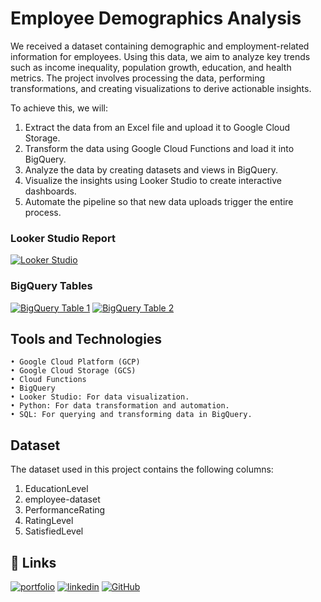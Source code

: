 # Employee Demographics Analysis

We received a dataset containing demographic and employment-related information for employees. Using this data, we aim to analyze key trends such as income inequality, population growth, education, and health metrics. The project involves processing the data, performing transformations, and creating visualizations to derive actionable insights.

To achieve this, we will:

1. Extract the data from an Excel file and upload it to Google Cloud Storage.
2. Transform the data using Google Cloud Functions and load it into BigQuery.
3. Analyze the data by creating datasets and views in BigQuery.
4. Visualize the insights using Looker Studio to create interactive dashboards.
5. Automate the pipeline so that new data uploads trigger the entire process.

### Looker Studio Report
[![Looker Studio](https://img.shields.io/badge/Looker_Studio-View_Report-blue?logo=google&logoColor=white&style=for-the-badge)](https://lookerstudio.google.com/u/0/reporting/83b3e93a-a7af-47b9-a859-00fff5e40087/page/p_41evyfxbpd/edit?hl=en)

### BigQuery Tables
[![BigQuery Table 1](https://img.shields.io/badge/BigQuery-Table_1-orange?logo=google-cloud&logoColor=white&style=for-the-badge)](https://console.cloud.google.com/bigquery?ws=!1m7!1m6!12m5!1m3!1sworld-bank-group-analysis!2snorthamerica-northeast1!3seded2017-9b5a-47c8-ba12-f64ece416838!2e1)
[![BigQuery Table 2](https://img.shields.io/badge/BigQuery-Table_2-orange?logo=google-cloud&logoColor=white&style=for-the-badge)](https://console.cloud.google.com/bigquery?ws=!1m7!1m6!12m5!1m3!1sworld-bank-group-analysis!2snorthamerica-northeast1!3s266b6409-742a-43fb-8b55-b2b81e1c9e2a!2e1)

## Tools and Technologies
    • Google Cloud Platform (GCP)
    • Google Cloud Storage (GCS)
    • Cloud Functions
    • BigQuery
    • Looker Studio: For data visualization.
    • Python: For data transformation and automation.
    • SQL: For querying and transforming data in BigQuery.


## Dataset
The dataset used in this project contains the following columns:
1. EducationLevel
2. employee-dataset
3. PerformanceRating
4. RatingLevel
5. SatisfiedLevel


## 🔗 Links
[![portfolio](https://img.shields.io/badge/my_portfolio-000?style=for-the-badge&logo=ko-fi&logoColor=white)](https://portfoliomatiasgangui.my.canva.site)
[![linkedin](https://img.shields.io/badge/linkedin-0A66C2?style=for-the-badge&logo=linkedin&logoColor=white)](https://www.linkedin.com/in/matias-gangui-660654175/)
[![GitHub](https://img.shields.io/badge/github-%23121011.svg?style=for-the-badge&logo=github&logoColor=white)](https://github.com/matias258)
